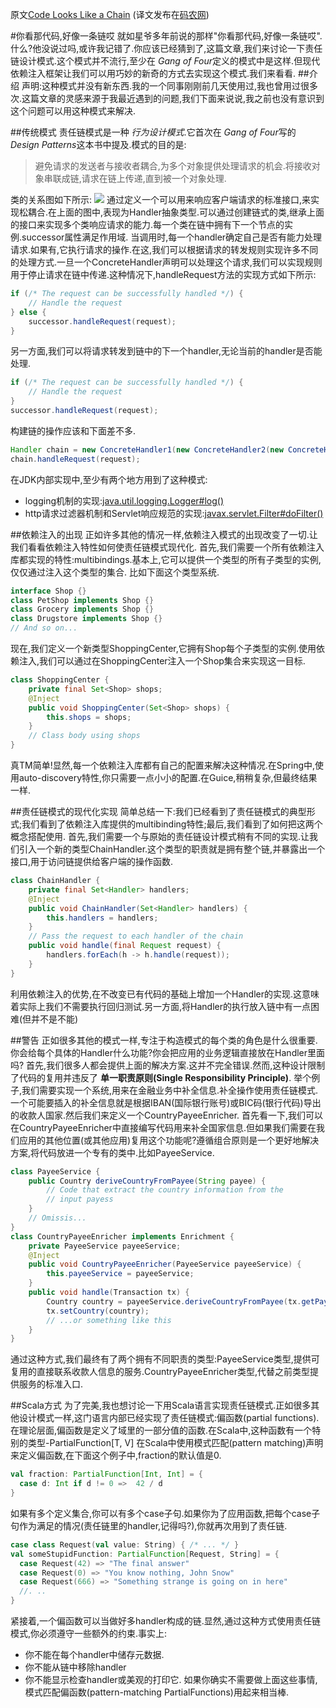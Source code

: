 原文[Code Looks Like a Chain](https://dzone.com/articles/code-looks-like-a-chain-1)
(译文发布在[码农网](http://www.codeceo.com/article/code-looks-like-a-chain.html))

#你看那代码,好像一条链哎
就如星爷多年前说的那样"你看那代码,好像一条链哎".什么?他没说过吗,或许我记错了.你应该已经猜到了,这篇文章,我们来讨论一下责任链设计模式.这个模式并不流行,至少在 *Gang of Four*定义的模式中是这样.但现代依赖注入框架让我们可以用巧妙的新奇的方式去实现这个模式.我们来看看.
##介绍
声明:这种模式并没有新东西.我的一个同事刚刚前几天使用过,我也曾用过很多次.这篇文章的灵感来源于我最近遇到的问题,我们下面来说说,我之前也没有意识到这个问题可以用这种模式来解决.

##传统模式
责任链模式是一种 *行为设计模式*.它首次在 *Gang of Four*写的 *Design Patterns*这本书中提及.模式的目的是:
>避免请求的发送者与接收者耦合,为多个对象提供处理请求的机会.将接收对象串联成链,请求在链上传递,直到被一个对象处理.

类的关系图如下所示:
![](https://dzone.com/storage/temp/3623109-chain-of-responsibility-class-diagram.gif)
通过定义一个可以用来响应客户端请求的标准接口,来实现松耦合.在上面的图中,表现为Handler抽象类型.可以通过创建链式的类,继承上面的接口来实现多个类响应请求的能力.每一个类在链中拥有下一个节点的实例.successor属性满足作用域.
当调用时,每一个handler确定自己是否有能力处理请求.如果有,它执行请求的操作.在这,我们可以根据请求的转发规则实现许多不同的处理方式.一旦一个ConcreteHandler声明可以处理这个请求,我们可以实现规则用于停止请求在链中传递.这种情况下,handleRequest方法的实现方式如下所示:
```java
if (/* The request can be successfully handled */) {
    // Handle the request
} else {
    successor.handleRequest(request);
}
```
另一方面,我们可以将请求转发到链中的下一个handler,无论当前的handler是否能处理.
```java
if (/* The request can be successfully handled */) {
    // Handle the request
}
successor.handleRequest(request);
```
构建链的操作应该和下面差不多.
```java
Handler chain = new ConcreteHandler1(new ConcreteHandler2(new ConcreteHandler3()));
chain.handleRequest(request);
```
在JDK内部实现中,至少有两个地方用到了这种模式:
* logging机制的实现:[java.util.logging.Logger#log()](https://docs.oracle.com/javase/8/docs/api/java/util/logging/Logger.html)
* http请求过滤器机制和Servlet响应规范的实现:[javax.servlet.Filter#doFilter()](http://docs.oracle.com/javaee/7/api/javax/servlet/Filter.html)

##依赖注入的出现
正如许多其他的情况一样,依赖注入模式的出现改变了一切.让我们看看依赖注入特性如何使责任链模式现代化.
首先,我们需要一个所有依赖注入库都实现的特性:multibindings.基本上,它可以提供一个类型的所有子类型的实例,仅仅通过注入这个类型的集合.
比如下面这个类型系统.
```java
interface Shop {}
class PetShop implements Shop {}
class Grocery implements Shop {}
class Drugstore implements Shop {}
// And so on...
```
现在,我们定义一个新类型ShoppingCenter,它拥有Shop每个子类型的实例.使用依赖注入,我们可以通过在ShoppingCenter注入一个Shop集合来实现这一目标.
```java
class ShoppingCenter {
    private final Set<Shop> shops;
    @Inject
    public void ShoppingCenter(Set<Shop> shops) {
        this.shops = shops;
    }
    // Class body using shops
}
```
真TM简单!显然,每一个依赖注入库都有自己的配置来解决这种情况.在Spring中,使用auto-discovery特性,你只需要一点小小的配置.在Guice,稍稍复杂,但最终结果一样.

##责任链模式的现代化实现
简单总结一下:我们已经看到了责任链模式的典型形式;我们看到了依赖注入库提供的multibinding特性;最后,我们看到了如何把这两个概念搭配使用.
首先,我们需要一个与原始的责任链设计模式稍有不同的实现.让我们引入一个新的类型ChainHandler.这个类型的职责就是拥有整个链,并暴露出一个接口,用于访问链提供给客户端的操作函数.
```java
class ChainHandler {
    private final Set<Handler> handlers;
    @Inject
    public void ChainHandler(Set<Handler> handlers) {
        this.handlers = handlers;
    }
    // Pass the request to each handler of the chain
    public void handle(final Request request) {
        handlers.forEach(h -> h.handle(request));
    }
}
```
利用依赖注入的优势,在不改变已有代码的基础上增加一个Handler的实现.这意味着实际上我们不需要执行回归测试.另一方面,将Handler的执行放入链中有一点困难(但并不是不能)

##警告
正如很多其他的模式一样,专注于构造模式的每个类的角色是什么很重要.你会给每个具体的Handler什么功能?你会把应用的业务逻辑直接放在Handler里面吗?
首先,我们很多人都会提供上面的解决方案.这并不完全错误.然而,这种设计限制了代码的复用并违反了 **单一职责原则(Single Responsibility Principle)**.
举个例子,我们需要实现一个系统,用来在金融业务中补全信息.补全操作使用责任链模式.一个可能要插入的补全信息就是根据IBAN(国际银行账号)或BIC码(银行代码)导出的收款人国家.然后我们来定义一个CountryPayeeEnricher.
首先看一下,我们可以在CountryPayeeEnricher中直接编写代码用来补全国家信息.但如果我们需要在我们应用的其他位置(或其他应用)复用这个功能呢?遵循组合原则是一个更好地解决方案,将代码放进一个专有的类中.比如PayeeService.
```java
class PayeeService {
    public Country deriveCountryFromPayee(String payee) {
        // Code that extract the country information from the
        // input payess
    }
    // Omissis...
}
class CountryPayeeEnricher implements Enrichment {
    private PayeeService payeeService;
    @Inject
    public void CountryPayeeEnricher(PayeeService payeeService) {
        this.payeeService = payeeService;
    }
    public void handle(Transaction tx) {
        Country country = payeeService.deriveCountryFromPayee(tx.getPayee());
        tx.setCountry(country);
        // ...or something like this
    }
}
```
通过这种方式,我们最终有了两个拥有不同职责的类型:PayeeService类型,提供可复用的直接联系收款人信息的服务.CountryPayeeEnricher类型,代替之前类型提供服务的标准入口.

##Scala方式
为了完美,我也想讨论一下用Scala语言实现责任链模式.正如很多其他设计模式一样,这门语言内部已经实现了责任链模式:偏函数(partial functions).在理论层面,偏函数是定义了域里的一部分值的函数.在Scala中,这种函数有一个特别的类型-PartialFunction[T, V]
在Scala中使用模式匹配(pattern matching)声明来定义偏函数,在下面这个例子中,fraction的默认值是0.
``` scala
val fraction: PartialFunction[Int, Int] = {
  case d: Int if d != 0 =>  42 / d
}
```
如果有多个定义集合,你可以有多个case子句.如果你为了应用函数,把每个case子句作为满足的情况(责任链里的handler,记得吗?),你就再次用到了责任链.
``` scala
case class Request(val value: String) { /* ... */ }
val someStupidFunction: PartialFunction[Request, String] = {
  case Request(42) => "The final answer"
  case Request(0) => "You know nothing, John Snow"
  case Request(666) => "Something strange is going on in here"
  //. ..
}
```
紧接着,一个偏函数可以当做好多handler构成的链.显然,通过这种方式使用责任链模式,你必须遵守一些额外的约束.事实上:
* 你不能在每个handler中储存元数据.
* 你不能从链中移除handler
* 你不能显示检查handler或美观的打印它.
如果你确实不需要做上面这些事情,模式匹配偏函数(pattern-matching PartialFunctions)用起来相当棒.

